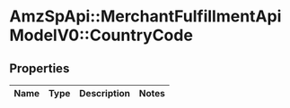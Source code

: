 # AmzSpApi::MerchantFulfillmentApiModelV0::CountryCode

## Properties
Name | Type | Description | Notes
------------ | ------------- | ------------- | -------------


